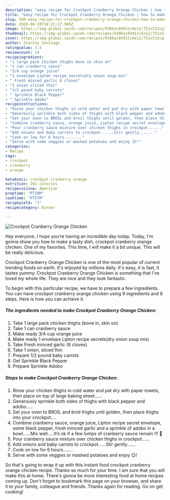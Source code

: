 ```yaml
---
description: "easy recipe for Crockpot Cranberry Orange Chicken | how to make easy Crockpot Cranberry Orange Chicken"
title: "easy recipe for Crockpot Cranberry Orange Chicken | how to make easy Crockpot Cranberry Orange Chicken"
slug: 500-easy-recipe-for-crockpot-cranberry-orange-chicken-how-to-make-easy-crockpot-cranberry-orange-chicken
date: 2020-06-10T18:22:17.909Z
image: https://img-global.cpcdn.com/recipes/9386ac84911c6e12/751x532cq70/crockpot-cranberry-orange-chicken-recipe-main-photo.jpg
thumbnail: https://img-global.cpcdn.com/recipes/9386ac84911c6e12/751x532cq70/crockpot-cranberry-orange-chicken-recipe-main-photo.jpg
cover: https://img-global.cpcdn.com/recipes/9386ac84911c6e12/751x532cq70/crockpot-cranberry-orange-chicken-recipe-main-photo.jpg
author: Stanley Santiago
ratingvalue: 3.5
reviewcount: 14
recipeingredient:
- "1 large pack chicken thighs bone in skin on"
- "1 can cranberry sauce"
- "3/4 cup orange juice"
- "1 envelope Lipton recipe secretsdry onion soup mix"
- " Fresh minced garlic 6 cloves"
- "1 onion sliced thin"
- "1/2 pound baby carrots"
- " Sprinkle Black Pepper"
- " Sprinkle Adobo"
recipeinstructions:
- "Rinse your chicken thighs in cold water and pat dry with paper towels, then place on top of large baking sheet......"
- "Generously sprinkle both sides of thighs with black pepper and adobo....."
- "Set your oven to BROIL and broil thighs until golden, then place thighs into your crockpot...."
- "Combine cranberry sauce, orange juice, Lipton recipe secret envelope, some black pepper, fresh minced garlic and a sprinkle of adobo in a bowl......Mix well.....It’s ok if a few lumps of cranberry sauce remain !!! 🙂"
- "Pour cranberry sauce mixture over chicken thighs in crockpot......"
- "Add onions and baby carrots to crockpot......Stir gently......."
- "Cook on low for 6 hours........"
- "Serve with some veggies or mashed potatoes and enjoy 😉!"
categories:
- Recipe
tags:
- crockpot
- cranberry
- orange

katakunci: crockpot cranberry orange 
nutrition: 261 calories
recipecuisine: American
preptime: "PT20M"
cooktime: "PT57M"
recipeyield: "2"
recipecategory: Dinner

---
```



![Crockpot Cranberry Orange Chicken](https://img-global.cpcdn.com/recipes/9386ac84911c6e12/751x532cq70/crockpot-cranberry-orange-chicken-recipe-main-photo.jpg)

Hey everyone, I hope you're having an incredible day today. Today, I'm gonna show you how to make a tasty dish, crockpot cranberry orange chicken. One of my favorites. This time, I will make it a bit unique. This will be really delicious.

Crockpot Cranberry Orange Chicken is one of the most popular of current trending foods on earth. It's enjoyed by millions daily. It's easy, it is fast, it tastes yummy. Crockpot Cranberry Orange Chicken is something that I've loved my whole life. They are nice and they look fantastic.




To begin with this particular recipe, we have to prepare a few ingredients. You can have crockpot cranberry orange chicken using 9 ingredients and 8 steps. Here is how you can achieve it.

<!--inarticleads1-->

##### The ingredients needed to make Crockpot Cranberry Orange Chicken:

1. Take 1 large pack chicken thighs (bone in, skin on)
1. Take 1 can cranberry sauce
1. Make ready 3/4 cup orange juice
1. Make ready 1 envelope Lipton recipe secrets(dry onion soup mix)
1. Take  Fresh minced garlic (6 cloves)
1. Take 1 onion, sliced thin
1. Prepare 1/2 pound baby carrots
1. Get  Sprinkle Black Pepper
1. Prepare  Sprinkle Adobo




<!--inarticleads2-->

##### Steps to make Crockpot Cranberry Orange Chicken:

1. Rinse your chicken thighs in cold water and pat dry with paper towels, then place on top of large baking sheet......
1. Generously sprinkle both sides of thighs with black pepper and adobo.....
1. Set your oven to BROIL and broil thighs until golden, then place thighs into your crockpot....
1. Combine cranberry sauce, orange juice, Lipton recipe secret envelope, some black pepper, fresh minced garlic and a sprinkle of adobo in a bowl......Mix well.....It’s ok if a few lumps of cranberry sauce remain !!! 🙂
1. Pour cranberry sauce mixture over chicken thighs in crockpot......
1. Add onions and baby carrots to crockpot......Stir gently.......
1. Cook on low for 6 hours........
1. Serve with some veggies or mashed potatoes and enjoy 😉!




So that's going to wrap it up with this instant food crockpot cranberry orange chicken recipe. Thanks so much for your time. I am sure that you will make this at home. There's gonna be more interesting food at home recipes coming up. Don't forget to bookmark this page on your browser, and share it to your family, colleague and friends. Thanks again for reading. Go on get cooking!
